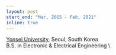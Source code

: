 ```yaml
---
layout: post
start_end: "Mar, 2015 - Feb, 2021"
inline: true
---
```


[Yonsei University](https://www.yonsei.ac.kr/en_sc/index.jsp), Seoul, South Korea \
B.S. in  Electronic & Electrical Engineering \
